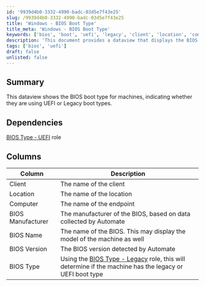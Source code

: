 ```yaml
---
id: '9939d4b0-3332-4990-badc-03d5e7f43e25'
slug: /9939d4b0-3332-4990-badc-03d5e7f43e25
title: 'Windows - BIOS Boot Type'
title_meta: 'Windows - BIOS Boot Type'
keywords: ['bios', 'boot', 'uefi', 'legacy', 'client', 'location', 'computer', 'manufacturer', 'version']
description: 'This document provides a dataview that displays the BIOS boot type for machines, indicating whether they use UEFI or Legacy boot types. It includes details about the client, location, computer, BIOS manufacturer, BIOS name, BIOS version, and the determined boot type.'
tags: ['bios', 'uefi']
draft: false
unlisted: false
---
```


## Summary

This dataview shows the BIOS boot type for machines, indicating whether they are using UEFI or Legacy boot types.

## Dependencies

[BIOS Type - UEFI](/docs/6f8f7335-c783-4193-834a-1aa34c9129d6) role

## Columns

| Column               | Description                                                                                     |
|---------------------|-------------------------------------------------------------------------------------------------|
| Client              | The name of the client                                                                          |
| Location            | The name of the location                                                                        |
| Computer            | The name of the endpoint                                                                         |
| BIOS Manufacturer    | The manufacturer of the BIOS, based on data collected by Automate                              |
| BIOS Name           | The name of the BIOS. This may display the model of the machine as well                        |
| BIOS Version        | The BIOS version detected by Automate                                                           |
| BIOS Type           | Using the [BIOS Type - Legacy](/docs/e880c334-1062-405f-97ba-e80c2752fb28) role, this will determine if the machine has the legacy or UEFI boot type |